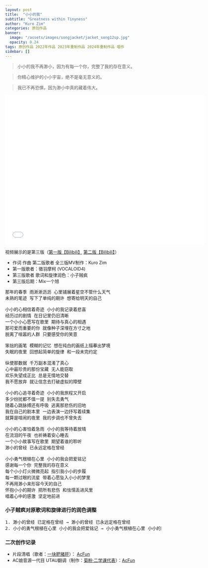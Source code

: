 ```yaml
---
layout: post
title:  "小小的我"
subtitle: "Greatness within Tinyness"
author: "Kuro Zim"
categories: 原创作品
banner: 
  image: "/assets/images/songjacket/jacket_song12sp.jpg"
  opacity: 0.24
tags: 原创作品 2022年作品 2023年重制作品 2024年重制作品 唱作
sidebar: []
---
```


> 小小的我不再渺小，因为有每一个你，完整了我的存在意义。

> 你精心维护的小小宇宙，绝不是毫无意义的。

> 我已不再恐惧，因为渺小中真的藏着伟大。

<iframe src="//player.bilibili.com/player.html?bvid=BV1ZV411Q7WK" width="640" height="480" frameborder="0" scrolling="no" allowfullscreen></iframe>

视频展示的是第三版（[第一版【Bilibili】](https://www.bilibili.com/video/BV1mP4y1Q7Yh/) [第二版【Bilibili】](https://www.bilibili.com/video/BV1Lu411x7fK/)）

* 作词 作曲 第二版歌者 全三版MV制作：Kuro Zim
* 第一版歌者：徵羽摩柯 (VOCALOID4)
* 第三版歌者 歌词和旋律润色：小子贼疯
* 第三版后期：Mix一个旭

<pre>
那年的春季 雨淅淅沥沥 心里铺展着星空不管什么天气
未熟的笔迹 写下了单纯的期许 想寄给明天的自己 

小小的心相信着奇迹 小小的我记录着悲喜
经历过的剧情 在日记里仍旧清晰
一个小小心愿写在歌里 期待与真心的相遇
那可爱而重要的你 就像种子深埋在方寸之地
脱离了喧嚣的人群 只要感受你的笑意

笨拙的画笔 模糊的记忆 想在纯白的画纸上描摹出梦境
失眠的夜里 回想起简单的旋律 和一段未完约定

纵使那数据 千万副本混淆了真心
心中最珍贵的那份宝藏 无人能窃取
欢乐失望成正比 总是无情地交替
我不愿放弃 就让信念去打破虚拟的障壁

小小的心追寻着奇迹 小小的我旅程又开启
多少纷扰都不值一提 别失去勇气
随着心跳脉搏还有呼吸 逃离那悲伤的旧地
我在自己的剧本里 一边表演一边抒写着续集
就算是喧闹的夜里 我的步调也不曾失去

小小的心害怕着急雨 小小的我等待着放晴
在流泪的午夜 也祈祷着安心睡去
一个小小故事写在歌里 期望着谁的聆听
渺小的曾经 已永远定格在曾经

小小勇气根植在心里 小小的我会把爱铭记
感谢每一个你 完整我的存在意义
每个小小灯火微微亮起 指引我小小的步履
每一颗过眼的流星 带着心愿坠入小小的梦里
不再用渺小来形容今天的自己
怀抱小小的期许 把所有悲伤 和怯懦丢进风里
唱着心中的感激 坚定地前进</pre>

### 小子贼疯对原歌词和旋律进行的润色调整

<pre>
1. 渺小的曾经 已定格在曾经 → 渺小的曾经 已永远定格在曾经
2. 小小的勇气根植在心里 小小的我会把爱铭记 → 小小勇气根植在心里 小小的我会把爱铭记
</pre>
### 二次创作记录

* 片段清唱（歌者：[一块肥猪肝](https://www.acfun.cn/u/4599324)）： [AcFun](https://www.acfun.cn/v/ac40432618)
* AC娘音源一代目 UTAU翻调（制作：[菊粉·二学课代表](https://www.acfun.cn/u/684188)）：[AcFun](https://www.acfun.cn/v/ac40704707)
